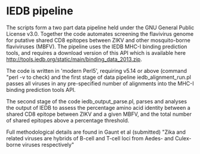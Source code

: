 # IEDB pipeline
The scripts form a two part data pipeline held under the GNU General Public License v3.0. Together the code automates screening the flavivirus genome for putative shared CD8 epitopes between ZIKV and other mosquito-borne flaviviruses (MBFV). The pipeline uses the IEDB MHC-I binding prediction tools, and requires a download version of this API which is available here http://tools.iedb.org/static/main/binding_data_2013.zip. 

The code is written in 'modern Perl5', requiring v5.14 or above (command "perl -v to check) and the first stage of data pipeline iedb_alignment_run.pl passes all viruses in any pre-specified number of alignments into the MHC-I binding prediction tools API. 

The second stage of the code iedb_output_parse.pl, parses and analyses the output of IEDB to assess the percentage amino acid identity between a shared CD8 epitope between ZIKV and a given MBFV, and the total number of shared epitopes above a percentage threshold. 

Full methodological details are found in Gaunt et al (submitted) "Zika and related viruses are hybrids of B-cell and T-cell loci from Aedes- and Culex-borne viruses respectively" 
